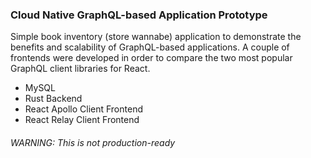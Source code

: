 ### Cloud Native GraphQL-based Application Prototype

Simple book inventory (store wannabe) application to demonstrate the benefits and scalability of GraphQL-based applications.
A couple of frontends were developed in order to compare the two most popular GraphQL client libraries for React.

- MySQL
- Rust Backend
- React Apollo Client Frontend
- React Relay Client Frontend

###### WARNING: This is not production-ready